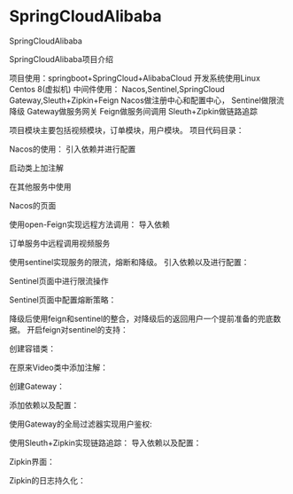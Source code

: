 # SpringCloudAlibaba
SpringCloudAlibaba

SpringCloudAlibaba项目介绍

项目使用：springboot+SpringCloud+AlibabaCloud
开发系统使用Linux Centos 8(虚拟机)
中间件使用：
Nacos,Sentinel,SpringCloud Gateway,Sleuth+Zipkin+Feign
Nacos做注册中心和配置中心，
Sentinel做限流降级
Gateway做服务网关
Feign做服务间调用
Sleuth+Zipkin做链路追踪

项目模块主要包括视频模块，订单模块，用户模块。
项目代码目录：



Nacos的使用：
引入依赖并进行配置



启动类上加注解

在其他服务中使用

Nacos的页面

使用open-Feign实现远程方法调用：
导入依赖


订单服务中远程调用视频服务

使用sentinel实现服务的限流，熔断和降级。
引入依赖以及进行配置：


Sentinel页面中进行限流操作

Sentinel页面中配置熔断策略：

降级后使用feign和sentinel的整合，对降级后的返回用户一个提前准备的兜底数据。
开启feign对sentinel的支持：

创建容错类：

在原来Video类中添加注解：

创建Gateway：

添加依赖以及配置：



使用Gateway的全局过滤器实现用户鉴权:

使用Sleuth+Zipkin实现链路追踪：
导入依赖以及配置：


Zipkin界面：

Zipkin的日志持久化：


